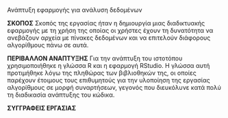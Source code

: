 Ανάπτυξη εφαρμογής για ανάλυση δεδομένων

**ΣΚΟΠΟΣ**
Σκοπός της εργασίας ήταν η δημιουργία μιας διαδικτυακής εφαρμογής με τη χρήση της οποίας οι χρήστες
έχουν τη δυνατότητα να ανεβάζουν αρχεία με πίνακες δεδομένων και να επιτελούν διάφορους αλγορίθμους
πάνω σε αυτά.

**ΠΕΡΙΒΑΛΛΟΝ ΑΝΑΠΤΥΞΗΣ**
Για την ανάπτυξη του ιστοτόπου χρησιμοποιήθηκε η γλώσσα R και η εφαρμογή RStudio. Η γλώσσα αυτή
προτιμήθηκε λόγω της πληθώρας των βιβλιοθηκών της, οι οποίες παρέχουν έτοιμους τους επιθυμητούς
για την υλοποίηση της εργασίας αλγορίθμους σε μορφή συναρτήσεων, γεγονός που διευκόλυνε κατά πολύ
τη διαδικασία ανάπτυξης του κώδικα.

**ΣΥΓΓΡΑΦΕΙΣ ΕΡΓΑΣΙΑΣ** 


